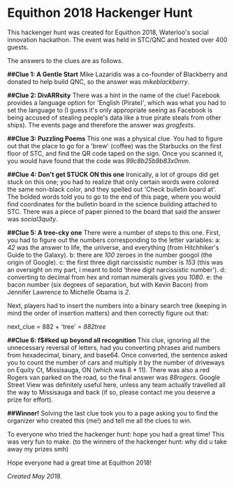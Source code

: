 # Equithon 2018 Hackenger Hunt

This hackenger hunt was created for Equithon 2018, Waterloo's social innovation hackathon. The event was held in STC/QNC and hosted over 400 guests.

The answers to the clues are as follows.

**##Clue 1: A Gentle Start**
Mike Lazaridis was a co-founder of Blackberry and donated to help build QNC, so the answer was *mikeblackberry*.

**##Clue 2: DivARRsity**
There was a hint in the name of the clue! Facebook provides a language option for 'English (Pirate)', which was what you had to set the language to (I guess it's only appropriate seeing as Facebook is being accused of stealing people's data like a true pirate steals from other ships). The events page and therefore the answer was *grogfests*.

**##Clue 3: Puzzling Poems**
This one was a physical clue. You had to figure out that the place to go for a 'brew' (coffee) was the Starbucks on the first floor of STC, and find the QR code taped on the sign. Once you scanned it, you would have found that the code was *99c8b25b9b83x0mm*.

**##Clue 4: Don't get STUCK ON this one**
Ironically, a lot of groups did get stuck on this one; you had to realize that only certain words were colored the same non-black color, and they spelled out 'Check bulletin board at'. The bolded words told you to go to the end of this page, where you would find coordinates for the bulletin board in the science building attached to STC. There was a piece of paper pinned to the board that said the answer was *social3quity*.

**##Clue 5: A tree-cky one**
There were a number of steps to this one. First, you had to figure out the numbers corresponding to the letter variables:
a: *42* was the answer to life, the universe, and everything (from Hitchhiker's Guide to the Galaxy).
b: there are *100* zeroes in the number googol (the origin of Google).
c: the first three digit narcissistic number is *153* (this was an oversight on my part, i meant to bold 'three digit narcissistic number').
d: converting to decimal from hex and roman numerals gives you *1080*.
e: the bacon number (six degrees of separation, but with Kevin Bacon)  from Jennifer Lawrence to Michelle Obama is *2*.

Next, players had to insert the numbers into a binary search tree (keeping in mind the order of insertion matters) and then correctly figure out that:

next_clue = 882 + 'tree' = *882tree*

**##Clue 6: f$#ked up beyond all recognition**
This clue, ignoring all the unnecessary reversal of letters, had you converting phrases and numbers from hexadecimal, binary, and base64. Once converted, the sentence asked you to count the number of cars and multiply it by the number of driveways on Equity Ct, Missisauga, ON (which was 8 * 11). There was also a red Rogers van parked on the road, so the final answer was *88rogers*. Google Street View was definitely useful here, unless any team actually travelled all the way to Missisauga and back (if so, please contact me you deserve a prize for effort).

**##Winner!**
Solving the last clue took you to a page asking you to find the organizer who created this (me!) and tell me all the clues to win.


To everyone who tried the hackenger hunt: hope you had a great time! This was very fun to make.
(to the winners of the hackenger hunt: why did u take away my prizes smh)

Hope everyone had a great time at Equithon 2018!

*Created May 2018.*

